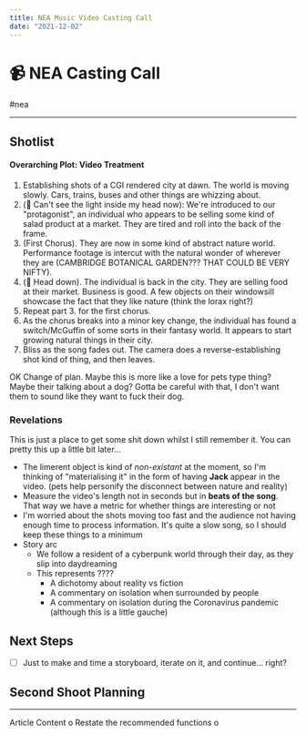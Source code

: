```yaml
---
title: NEA Music Video Casting Call
date: "2021-12-02"
---
```

# 📹 NEA Casting Call
#nea 

---
## Shotlist
#### Overarching Plot: Video Treatment
1. Establishing shots of a CGI rendered city at dawn. The world is moving slowly. Cars, trains, buses and other things are whizzing about.
2. (🎵 Can't see the light inside my head now): We're introduced to our "protagonist", an individual who appears to be selling some kind of salad product at a market. They are tired and roll into the back of the frame.
3. (First Chorus). They are now in some kind of abstract nature world. Performance footage is intercut with the natural wonder of wherever they are (CAMBRIDGE BOTANICAL GARDEN??? THAT COULD BE VERY NIFTY).
4. (🎵 Head down). The individual is back in the city. They are selling food at their market. Business is good. A few objects on their windowsill showcase the fact that they like nature (think the lorax right?)
5. Repeat part 3. for the first chorus.
6. As the chorus breaks into a minor key change, the individual has found a switch/McGuffin of some sorts in their fantasy world. It appears to start growing natural things in their city. 
7. Bliss as the song fades out. The camera does a reverse-establishing shot kind of thing, and then leaves. 

OK Change of plan. Maybe this is more like a love for pets type thing? Maybe their talking about a dog? Gotta be careful with that, I don't want them to sound like they want to fuck their dog.

### Revelations
This is just a place to get some shit down whilst I still remember it. You can pretty this up a little bit later...

- The limerent object is kind of *non-existant* at the moment, so I'm thinking of "materialising it" in the form of having **Jack** appear in the video. (pets help personify the disconnect between nature and reality)
- Measure the video's length not in seconds but in **beats of the song**. That way we have a metric for whether things are interesting or not
- I'm worried about the shots moving too fast and the audience not having enough time to process information. It's quite a slow song, so I should keep these things to a minimum
- Story arc
	- We follow a resident of a cyberpunk world through their day, as they slip into daydreaming
	- This represents ????
		- A dichotomy about reality vs fiction
		- A commentary on isolation when surrounded by people
		- A commentary on isolation during the Coronavirus pandemic (although this is a little gauche)

## Next Steps
- [ ] Just to make and time a storyboard, iterate on it, and continue... right?

## Second Shoot Planning 





---------------------------------

Article Content
o Restate the recommended functions
o 












